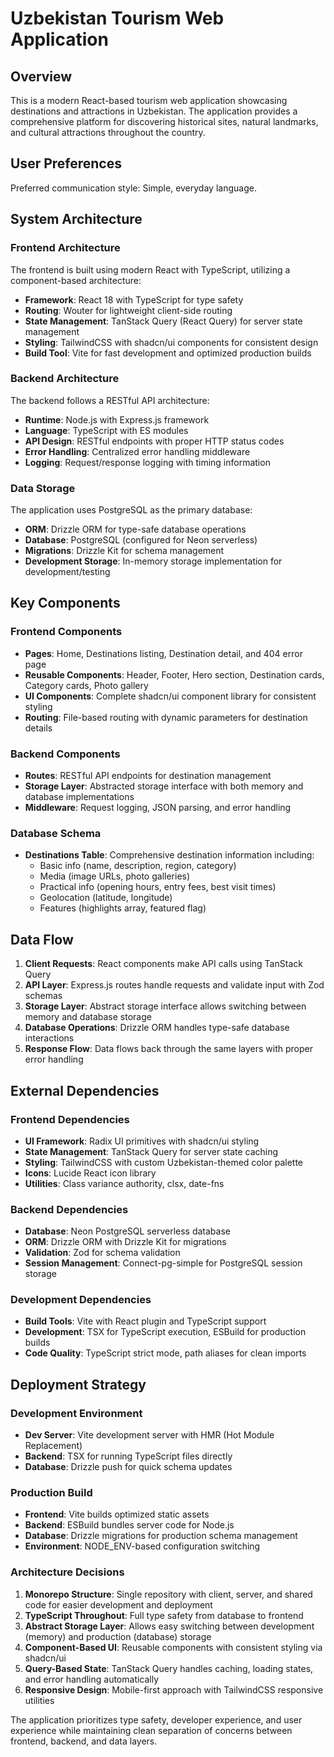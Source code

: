 # Uzbekistan Tourism Web Application

## Overview

This is a modern React-based tourism web application showcasing destinations and attractions in Uzbekistan. The application provides a comprehensive platform for discovering historical sites, natural landmarks, and cultural attractions throughout the country.

## User Preferences

Preferred communication style: Simple, everyday language.

## System Architecture

### Frontend Architecture
The frontend is built using modern React with TypeScript, utilizing a component-based architecture:

- **Framework**: React 18 with TypeScript for type safety
- **Routing**: Wouter for lightweight client-side routing
- **State Management**: TanStack Query (React Query) for server state management
- **Styling**: TailwindCSS with shadcn/ui components for consistent design
- **Build Tool**: Vite for fast development and optimized production builds

### Backend Architecture
The backend follows a RESTful API architecture:

- **Runtime**: Node.js with Express.js framework
- **Language**: TypeScript with ES modules
- **API Design**: RESTful endpoints with proper HTTP status codes
- **Error Handling**: Centralized error handling middleware
- **Logging**: Request/response logging with timing information

### Data Storage
The application uses PostgreSQL as the primary database:

- **ORM**: Drizzle ORM for type-safe database operations
- **Database**: PostgreSQL (configured for Neon serverless)
- **Migrations**: Drizzle Kit for schema management
- **Development Storage**: In-memory storage implementation for development/testing

## Key Components

### Frontend Components
- **Pages**: Home, Destinations listing, Destination detail, and 404 error page
- **Reusable Components**: Header, Footer, Hero section, Destination cards, Category cards, Photo gallery
- **UI Components**: Complete shadcn/ui component library for consistent styling
- **Routing**: File-based routing with dynamic parameters for destination details

### Backend Components
- **Routes**: RESTful API endpoints for destination management
- **Storage Layer**: Abstracted storage interface with both memory and database implementations
- **Middleware**: Request logging, JSON parsing, and error handling

### Database Schema
- **Destinations Table**: Comprehensive destination information including:
  - Basic info (name, description, region, category)
  - Media (image URLs, photo galleries)
  - Practical info (opening hours, entry fees, best visit times)
  - Geolocation (latitude, longitude)
  - Features (highlights array, featured flag)

## Data Flow

1. **Client Requests**: React components make API calls using TanStack Query
2. **API Layer**: Express.js routes handle requests and validate input with Zod schemas
3. **Storage Layer**: Abstract storage interface allows switching between memory and database storage
4. **Database Operations**: Drizzle ORM handles type-safe database interactions
5. **Response Flow**: Data flows back through the same layers with proper error handling

## External Dependencies

### Frontend Dependencies
- **UI Framework**: Radix UI primitives with shadcn/ui styling
- **State Management**: TanStack Query for server state caching
- **Styling**: TailwindCSS with custom Uzbekistan-themed color palette
- **Icons**: Lucide React icon library
- **Utilities**: Class variance authority, clsx, date-fns

### Backend Dependencies
- **Database**: Neon PostgreSQL serverless database
- **ORM**: Drizzle ORM with Drizzle Kit for migrations
- **Validation**: Zod for schema validation
- **Session Management**: Connect-pg-simple for PostgreSQL session storage

### Development Dependencies
- **Build Tools**: Vite with React plugin and TypeScript support
- **Development**: TSX for TypeScript execution, ESBuild for production builds
- **Code Quality**: TypeScript strict mode, path aliases for clean imports

## Deployment Strategy

### Development Environment
- **Dev Server**: Vite development server with HMR (Hot Module Replacement)
- **Backend**: TSX for running TypeScript files directly
- **Database**: Drizzle push for quick schema updates

### Production Build
- **Frontend**: Vite builds optimized static assets
- **Backend**: ESBuild bundles server code for Node.js
- **Database**: Drizzle migrations for production schema management
- **Environment**: NODE_ENV-based configuration switching

### Architecture Decisions

1. **Monorepo Structure**: Single repository with client, server, and shared code for easier development and deployment
2. **TypeScript Throughout**: Full type safety from database to frontend
3. **Abstract Storage Layer**: Allows easy switching between development (memory) and production (database) storage
4. **Component-Based UI**: Reusable components with consistent styling via shadcn/ui
5. **Query-Based State**: TanStack Query handles caching, loading states, and error handling automatically
6. **Responsive Design**: Mobile-first approach with TailwindCSS responsive utilities

The application prioritizes type safety, developer experience, and user experience while maintaining clean separation of concerns between frontend, backend, and data layers.